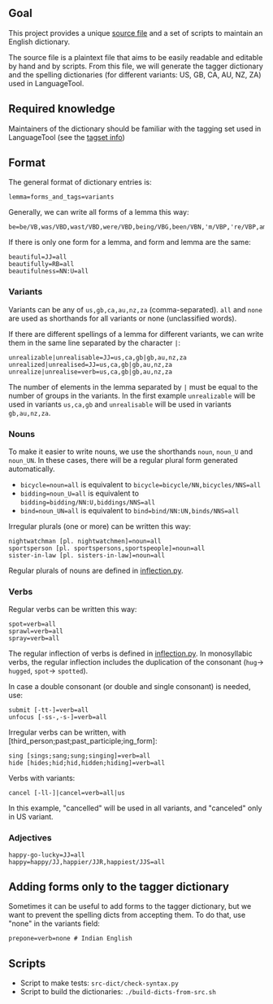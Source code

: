 ## Goal

This project provides a unique [source file](https://github.com/languagetool-org/english-pos-dict/blob/main/src-dict/src-clean.txt) and a set of scripts to maintain an English dictionary.

The source file is a plaintext file that aims to be easily readable and editable by hand and by scripts. From this file, we will generate the tagger dictionary and the spelling dictionaries (for different variants: US, GB, CA, AU, NZ, ZA) used in LanguageTool. 

## Required knowledge

Maintainers of the dictionary should be familiar with the tagging set used in LanguageTool (see the [tagset info](https://github.com/languagetool-org/languagetool/blob/master/languagetool-language-modules/en/src/main/resources/org/languagetool/resource/en/tagset.txt))

## Format 

The general format of dictionary entries is:
```
lemma=forms_and_tags=variants
```

Generally, we can write all forms of a lemma this way:
```
be=be/VB,was/VBD,wast/VBD,were/VBD,being/VBG,been/VBN,'m/VBP,'re/VBP,am/VBP,are/VBP,'s/VBZ,is/VBZ=all
```
If there is only one form for a lemma, and form and lemma are the same:
```
beautiful=JJ=all
beautifully=RB=all
beautifulness=NN:U=all
```
### Variants
Variants can be any of `us,gb,ca,au,nz,za` (comma-separated). `all` and `none` are used as shorthands for all variants or none (unclassified words).

If there are different spellings of a lemma for different variants, we can write them in the same line separated by the character `|`:

```
unrealizable|unrealisable=JJ=us,ca,gb|gb,au,nz,za
unrealized|unrealised=JJ=us,ca,gb|gb,au,nz,za
unrealize|unrealise=verb=us,ca,gb|gb,au,nz,za
```
The number of elements in the lemma separated by `|` must be equal to the number of groups in the variants. In the first example `unrealizable` will be used in variants `us,ca,gb` and `unrealisable` will be used in variants `gb,au,nz,za`.

### Nouns
To make it easier to write nouns, we use the shorthands `noun`, `noun_U` and `noun_UN`. In these cases, there will be a regular plural form generated automatically.

* `bicycle=noun=all` is equivalent to `bicycle=bicycle/NN,bicycles/NNS=all`
* `bidding=noun_U=all` is equivalent to `bidding=bidding/NN:U,biddings/NNS=all`
* `bind=noun_UN=all` is equivalent to `bind=bind/NN:UN,binds/NNS=all`

Irregular plurals (one or more) can be written this way:
```
nightwatchman [pl. nightwatchmen]=noun=all
sportsperson [pl. sportspersons,sportspeople]=noun=all
sister-in-law [pl. sisters-in-law]=noun=all
```

Regular plurals of nouns are defined in [inflection.py](https://github.com/languagetool-org/english-pos-dict/blob/main/src-dict/inflection.py).

### Verbs
Regular verbs can be written this way:
```
spot=verb=all
sprawl=verb=all
spray=verb=all
```

The regular inflection of verbs is defined in [inflection.py](https://github.com/languagetool-org/english-pos-dict/blob/main/src-dict/inflection.py). In monosyllabic verbs, the regular inflection includes the duplication of the consonant (`hug`-> `hugged`, `spot`-> `spotted`). 

In case a double consonant (or double and single consonant) is needed, use:
```
submit [-tt-]=verb=all
unfocus [-ss-,-s-]=verb=all
```
Irregular verbs can be written, with [third_person;past;past_participle;ing_form]:
```
sing [sings;sang;sung;singing]=verb=all
hide [hides;hid;hid,hidden;hiding]=verb=all
```

Verbs with variants:
```
cancel [-ll-]|cancel=verb=all|us
```
In this example, "cancelled" will be used in all variants, and "canceled" only in US variant. 

### Adjectives

```
happy-go-lucky=JJ=all
happy=happy/JJ,happier/JJR,happiest/JJS=all
```

## Adding forms only to the tagger dictionary

Sometimes it can be useful to add forms to the tagger dictionary, but we want to prevent the spelling dicts from accepting them. To do that, use "none" in the variants field:
```
prepone=verb=none # Indian English
```


## Scripts
* Script to make tests: `src-dict/check-syntax.py`
* Script to build the dictionaries: `./build-dicts-from-src.sh`

